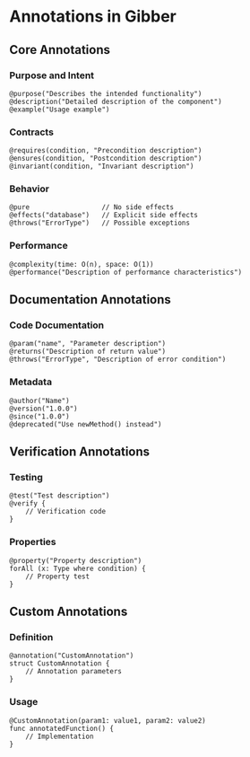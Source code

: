 # Annotations in Gibber

## Core Annotations

### Purpose and Intent
```gibber
@purpose("Describes the intended functionality")
@description("Detailed description of the component")
@example("Usage example")
```

### Contracts
```gibber
@requires(condition, "Precondition description")
@ensures(condition, "Postcondition description")
@invariant(condition, "Invariant description")
```

### Behavior
```gibber
@pure                  // No side effects
@effects("database")   // Explicit side effects
@throws("ErrorType")   // Possible exceptions
```

### Performance
```gibber
@complexity(time: O(n), space: O(1))
@performance("Description of performance characteristics")
```

## Documentation Annotations

### Code Documentation
```gibber
@param("name", "Parameter description")
@returns("Description of return value")
@throws("ErrorType", "Description of error condition")
```

### Metadata
```gibber
@author("Name")
@version("1.0.0")
@since("1.0.0")
@deprecated("Use newMethod() instead")
```

## Verification Annotations

### Testing
```gibber
@test("Test description")
@verify { 
    // Verification code
}
```

### Properties
```gibber
@property("Property description")
forAll (x: Type where condition) {
    // Property test
}
```

## Custom Annotations

### Definition
```gibber
@annotation("CustomAnnotation")
struct CustomAnnotation {
    // Annotation parameters
}
```

### Usage
```gibber
@CustomAnnotation(param1: value1, param2: value2)
func annotatedFunction() {
    // Implementation
}
``` 